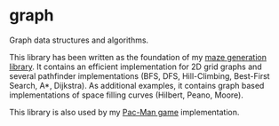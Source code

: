 # graph
Graph data structures and algorithms.

This library has been written as the foundation of my [maze generation library](https://github.com/armin-reichert/mazes). It contains an efficient implementation for 2D grid graphs and several pathfinder implementations (BFS, DFS, Hill-Climbing, Best-First Search, A*, Dijkstra). As additional examples, it contains graph based implementations of space filling curves (Hilbert, Peano, Moore).

This library is also used by my [Pac-Man game](https://github.com/armin-reichert/mazes) implementation.
